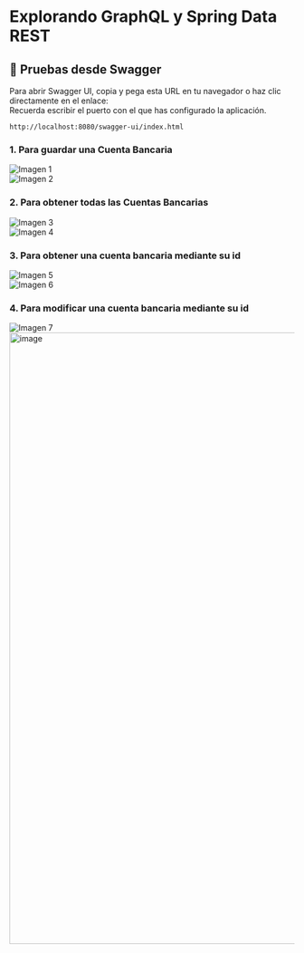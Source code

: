 # Explorando **GraphQL** y **Spring Data REST**

## 📌 Pruebas desde Swagger

Para abrir Swagger UI, copia y pega esta URL en tu navegador o haz clic directamente en el enlace:  
Recuerda escribir el puerto con el que has configurado la aplicación. 

`http://localhost:8080/swagger-ui/index.html`

### 1. Para guardar una Cuenta Bancaria

![Imagen 1](https://github.com/user-attachments/assets/9287df8a-a467-4ccc-98be-2328231b53f0)  
![Imagen 2](https://github.com/user-attachments/assets/06cc00f5-c163-4aa3-b541-36dbfac2bcdd)

### 2. Para obtener todas las Cuentas Bancarias

![Imagen 3](https://github.com/user-attachments/assets/57f2a456-02c9-4ed6-9444-b40a017b1343)  
![Imagen 4](https://github.com/user-attachments/assets/4f732c40-758c-41ef-b264-158cde3d7c8e)

### 3. Para obtener una cuenta bancaria mediante su id

![Imagen 5](https://github.com/user-attachments/assets/db138f5d-3dfb-4c39-9fd9-a0cb2a55d03a)  
![Imagen 6](https://github.com/user-attachments/assets/edf22cf3-9531-428f-bc81-0666e3daafd5)

### 4. Para modificar una cuenta bancaria mediante su id

![Imagen 7](https://github.com/user-attachments/assets/5a7a565f-f0a9-40e4-b924-96fd45b554ec)
<img width="1920" height="1080" alt="image" src="https://github.com/user-attachments/assets/996583f8-8eba-4dcd-bad2-4379ec94563a" />
